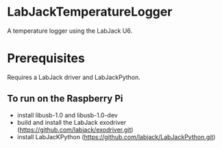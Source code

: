 # LabJackTemperatureLogger
A temperature logger using the LabJack U6.

# Prerequisites
Requires a LabJack driver and LabJackPython.

## To run on the Raspberry Pi
* install libusb-1.0 and libusb-1.0-dev
* build and install the LabJack exodriver (https://github.com/labjack/exodriver.git)
* install LabJacKPython (https://github.com/labjack/LabJackPython.git)
